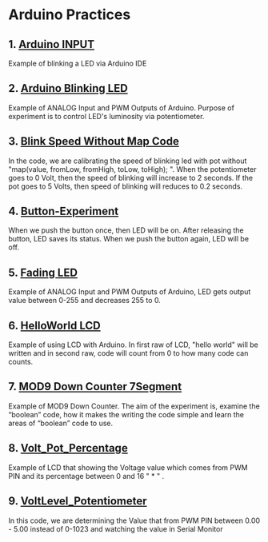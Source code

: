 # Arduino Practices

## 1. [Arduino INPUT](https://github.com/batulaiko/java101_practice_homeworks/tree/main/practice/temel_kavramlar_16)

Example of blinking a LED via Arduino IDE

## 2. [Arduino Blinking LED](https://github.com/batulaiko/java101_practice_homeworks/tree/main/practice/temel_kavramlar_16)

Example of ANALOG Input and PWM Outputs of Arduino. Purpose of experiment is to control LED's luminosity via potentiometer.

## 3. [Blink Speed Without Map Code](https://github.com/batulaiko/java101_practice_homeworks/tree/main/practice/temel_kavramlar_16)

In the code, we are calibrating the speed of blinking led with pot without "map(value, fromLow, fromHigh, toLow, toHigh); ". When the potentiometer goes to 0 Volt, then the speed of blinking will increase to 2 seconds. If the pot goes to 5 Volts, then speed of blinking will reduces to 0.2 seconds.

## 4. [Button-Experiment](https://github.com/batulaiko/java101_practice_homeworks/tree/main/practice/temel_kavramlar_16)

When we push the button once, then LED will be on. After releasing the button, LED saves its status. When we push the button again, LED will be off.

## 5. [Fading LED](https://github.com/batulaiko/java101_practice_homeworks/tree/main/practice/temel_kavramlar_16)

Example of ANALOG Input and PWM Outputs of Arduino, LED gets output value between 0-255 and decreases 255 to 0.


## 6. [HelloWorld LCD](https://github.com/batulaiko/java101_practice_homeworks/tree/main/practice/temel_kavramlar_16)

Example of using LCD with Arduino. In first raw of LCD, "hello world" will be written and in second raw, code will count from 0 to how many code can counts.


## 7. [MOD9 Down Counter 7Segment](https://github.com/batulaiko/java101_practice_homeworks/tree/main/practice/temel_kavramlar_16)

Example of MOD9 Down Counter. The aim of the experiment is, examine the “boolean” code, how it makes the writing the code simple and learn the areas of “boolean” code to use.


## 8. [Volt_Pot_Percentage](https://github.com/batulaiko/java101_practice_homeworks/tree/main/practice/temel_kavramlar_16)

Example of LCD that showing the Voltage value which comes from PWM PIN and its percentage between 0 and 16 " * " .


## 9. [VoltLevel_Potentiometer](https://github.com/batulaiko/java101_practice_homeworks/tree/main/practice/temel_kavramlar_16)

In this code, we are determining the Value that from PWM PIN between 0.00 - 5.00 instead of 0-1023 and watching the value in Serial Monitor





